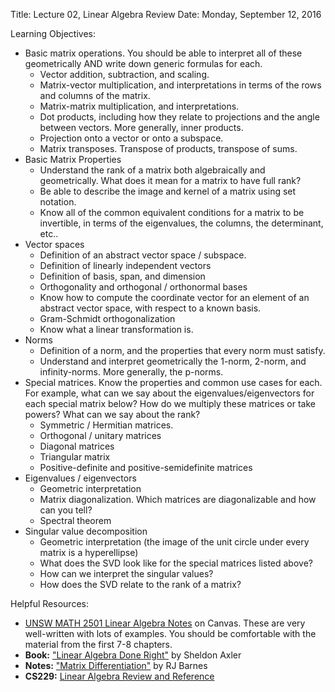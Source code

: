 Title:  Lecture 02, Linear Algebra Review
Date: Monday, September 12, 2016

Learning Objectives:

* Basic matrix operations.  You should be able to interpret all of these geometrically AND write down generic formulas for each.
    * Vector addition, subtraction, and scaling.
    * Matrix-vector multiplication, and interpretations in terms of the rows and columns of the matrix.
    * Matrix-matrix multiplication, and interpretations.
    * Dot products, including how they relate to projections and the angle between vectors.  More generally, inner products.
    * Projection onto a vector or onto a subspace.
    * Matrix transposes.  Transpose of products, transpose of sums.
* Basic Matrix Properties
    * Understand the rank of a matrix both algebraically and geometrically.  What does it mean for a matrix to have full rank?
    * Be able to describe the image and kernel of a matrix using set notation.
    * Know all of the common equivalent conditions for a matrix to be invertible, in terms of the eigenvalues, the columns, the determinant, etc..
* Vector spaces
    * Definition of an abstract vector space / subspace.
    * Definition of linearly independent vectors
    * Definition of basis, span, and dimension
    * Orthogonality and orthogonal / orthonormal bases
    * Know how to compute the coordinate vector for an element of an abstract vector space, with respect to a known basis.
    * Gram-Schmidt orthogonalization
    * Know what a linear transformation is.
* Norms
    * Definition of a norm, and the properties that every norm must satisfy.
    * Understand and interpret geometrically the 1-norm, 2-norm, and infinity-norms.  More generally, the p-norms.  
* Special matrices.  Know the properties and common use cases for each.  For example, what can we say about the eigenvalues/eigenvectors for each special matrix below?  How do we multiply these matrices or take powers?  What can we say about the rank?
    * Symmetric / Hermitian matrices.  
    * Orthogonal / unitary matrices
    * Diagonal matrices
    * Triangular matrix
    * Positive-definite and positive-semidefinite matrices
* Eigenvalues / eigenvectors
    * Geometric interpretation
    * Matrix diagonalization.  Which matrices are diagonalizable and how can you tell?
    * Spectral theorem
* Singular value decomposition
    * Geometric interpretation (the image of the unit circle under every matrix is a hyperellipse)
    * What does the SVD look like for the special matrices listed above?
    * How can we interpret the singular values?
    * How does the SVD relate to the rank of a matrix?

Helpful Resources:

* [UNSW MATH 2501 Linear Algebra Notes](https://umich.instructure.com/courses/86539/files/folder/unsw-math2501-linear-algebra-notes) on Canvas.  These are very well-written with lots of examples.  You should be comfortable with the material from the first 7-8 chapters.
* **Book:**  ["Linear Algebra Done Right"](https://www.amazon.com/Linear-Algebra-Right-Undergraduate-Mathematics/dp/0387982582) by Sheldon Axler
* **Notes:**  ["Matrix Differentiation"](http://www.atmos.washington.edu/~dennis/MatrixCalculus.pdf) by RJ Barnes
* **CS229:** [Linear Algebra Review and Reference](http://cs229.stanford.edu/section/cs229-linalg.pdf)
